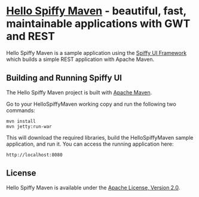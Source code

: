 [Hello Spiffy Maven](http://www.spiffyui.org) - beautiful, fast, maintainable applications with GWT and REST
==================================================

Hello Spiffy Maven is a sample application using the [Spiffy UI Framework](http://www.spiffyui.org) which builds a simple REST application with Apache Maven.


Building and Running Spiffy UI
--------------------------------------

The Hello Spiffy Maven project is built with [Apache Maven](http://maven.apache.org/).  
    

Go to your HelloSpiffyMaven working copy and run the following two commands:

    mvn install
    mvn jetty:run-war
        
This will download the required libraries, build the HelloSpiffyMaven sample application, and run it.  You can access the running application here:

    http://localhost:8080
    

License
--------------------------------------

Hello Spiffy Maven is available under the [Apache License, Version 2.0](http://www.apache.org/licenses/LICENSE-2.0.html).
